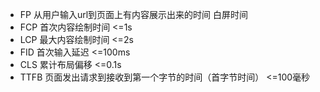 - FP  从用户输入url到页面上有内容展示出来的时间  白屏时间
- FCP 首次内容绘制时间  <=1s
- LCP 最大内容绘制时间  <=2s
- FID 首次输入延迟     <=100ms
- CLS 累计布局偏移     <=0.1s
- TTFB 页面发出请求到接收到第一个字节的时间（首字节时间） <=100毫秒
